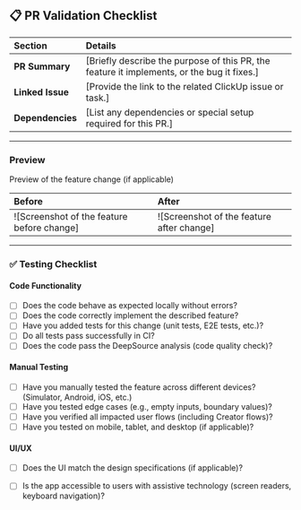 ## 📋 **PR Validation Checklist**

| **Section**            | **Details**                                                                                              |
|:-----------------------|:---------------------------------------------------------------------------------------------------------|
| **PR Summary**          | [Briefly describe the purpose of this PR, the feature it implements, or the bug it fixes.]                |
| **Linked Issue**        | [Provide the link to the related ClickUp issue or task.]                                                  |
| **Dependencies**        | [List any dependencies or special setup required for this PR.]                                           |

---

### **Preview**

Preview of the feature change (if applicable)

| **Before**                                      | **After**                                       |
|:-----------------------------------------------|:-----------------------------------------------|
| ![Screenshot of the feature before change]     | ![Screenshot of the feature after change]       |

---

### ✅ **Testing Checklist**

#### **Code Functionality**
- [ ] Does the code behave as expected locally without errors?
- [ ] Does the code correctly implement the described feature?
- [ ] Have you added tests for this change (unit tests, E2E tests, etc.)?
- [ ] Do all tests pass successfully in CI?
- [ ] Does the code pass the DeepSource analysis (code quality check)?

#### **Manual Testing**
- [ ] Have you manually tested the feature across different devices? (Simulator, Android, iOS, etc.)
- [ ] Have you tested edge cases (e.g., empty inputs, boundary values)?
- [ ] Have you verified all impacted user flows (including Creator flows)?
- [ ] Have you tested on mobile, tablet, and desktop (if applicable)?

#### **UI/UX**
- [ ] Does the UI match the design specifications (if applicable)?
- [ ] Is the app accessible to users with assistive technology (screen readers, keyboard navigation)?

